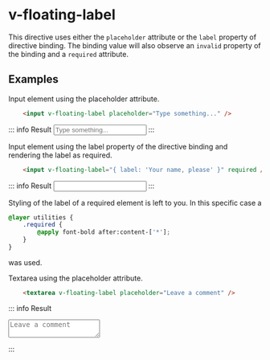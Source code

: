 <script setup>
    import vFloatingLabel from '../../src/directives/floatingLabel.js'
</script>

# v-floating-label

This directive uses either the `placeholder` attribute or the `label` property of directive binding.
The binding value will also observe an `invalid` property of the binding and a `required` attribute. 

## Examples

Input element using the placeholder attribute.

```html
    <input v-floating-label placeholder="Type something..." />
```
::: info Result
<input class="p-1! border! border-black! bg-white!" v-floating-label placeholder="Type something..." />
:::

Input element using the label property of the directive binding and rendering the label as required.

```html
    <input v-floating-label="{ label: 'Your name, please' }" required />
```
::: info Result
<input class="p-1! border! border-black! bg-white!" v-floating-label="{ label: 'Your name, please' }" required />
:::

Styling of the label of a required element is left to you. In this specific case a
```css
@layer utilities {
    .required {
        @apply font-bold after:content-['*'];
    }
}
```
was used.

Textarea using the placeholder attribute.

```html
    <textarea v-floating-label placeholder="Leave a comment" />
```
::: info Result
<textarea class="p-1! border! border-black! bg-white!" v-floating-label placeholder="Leave a comment"></textarea>
:::